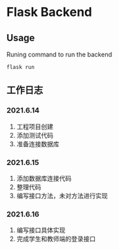 # Flask Backend

## Usage

Runing command to run the backend
```shell
flask run
```

## 工作日志

### 2021.6.14

1. 工程项目创建
2. 添加测试代码
3. 准备连接数据库


### 2021.6.15

1. 添加数据库连接代码
2. 整理代码
3. 编写接口方法，未对方法进行实现

### 2021.6.16

1. 编写接口具体实现
2. 完成学生和教师端的登录接口
